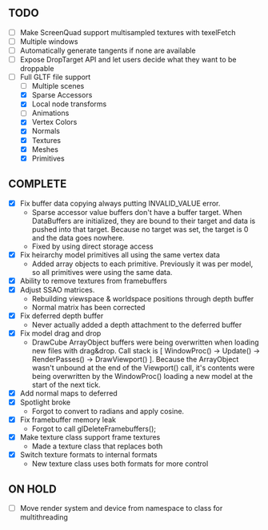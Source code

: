
## TODO
- [ ] Make ScreenQuad support multisampled textures with texelFetch
- [ ] Multiple windows
- [ ] Automatically generate tangents if none are available
- [ ] Expose DropTarget API and let users decide what they want to be droppable
- [ ] Full GLTF file support
    - [ ] Multiple scenes
    - [x] Sparse Accessors
    - [x] Local node transforms
    - [ ] Animations
    - [x] Vertex Colors
    - [x] Normals
    - [x] Textures
    - [x] Meshes
    - [x] Primitives
 
 ## COMPLETE
- [x] Fix buffer data copying always putting INVALID_VALUE error.
    - Sparse accessor value buffers don't have a buffer target. When DataBuffers are initialized, they are bound to their target and data is pushed into that target. Because no target was set, the target is 0 and the data goes nowhere.
    - Fixed by using direct storage access
- [x] Fix heirarchy model primitives all using the same vertex data
    - Added array objects to each primitive. Previously it was per model, so all primitives were using the same data.
- [x] Ability to remove textures from framebuffers
- [x] Adjust SSAO matrices.
    - Rebuilding viewspace & worldspace positions through depth buffer
    - Normal matrix has been corrected
- [x] Fix deferred depth buffer
    - Never actually added a depth attachment to the deferred buffer
- [x] Fix model drag and drop
    - DrawCube ArrayObject buffers were being overwritten when loading new files with drag&drop. Call stack is [ WindowProc() -> Update() -> RenderPasses() -> DrawViewport() ]. Because the ArrayObject wasn't unbound at the end of the Viewport() call, it's contents were being overwritten by the WindowProc() loading a new model at the start of the next tick.
- [x] Add normal maps to deferred
- [x] Spotlight broke
    - Forgot to convert to radians and apply cosine.
- [x] Fix framebuffer memory leak
    - Forgot to call glDeleteFramebuffers();
- [x] Make texture class support frame textures
    - Made a texture class that replaces both
- [x] Switch texture formats to internal formats
    - New texture class uses both formats for more control

 ## ON HOLD
- [ ] Move render system and device from namespace to class for multithreading
